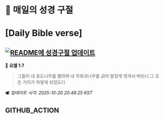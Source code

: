 # 🙏 매일의 성경 구절
# [Daily Bible verse]
## [![README에 성경구절 업데이트](https://github.com/DONGSUKA/first_test/actions/workflows/update-readme-bible.yml/badge.svg)](https://github.com/DONGSUKA/first_test/actions/workflows/update-readme-bible.yml)
<!-- START_BIBLE_VERSE -->
📖 **요엘 1:7**
> 그들이 내 포도나무를 멸하며 내 무화과나무를 긁어 말갛게 벗겨서 버리니 그 모든 가지가 하얗게 되었도다

🕊️ _업데이트 시각: 2025-10-20 20:49:25 KST_
  <!-- END_BIBLE_VERSE -->
## GITHUB_ACTION
